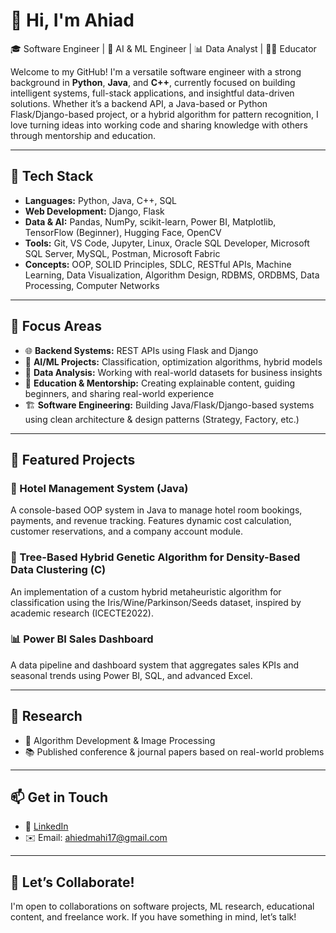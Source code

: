 # 👋 Hi, I'm Ahiad

🎓 Software Engineer | 🤖 AI & ML Engineer | 📊 Data Analyst | 👨‍🏫 Educator

Welcome to my GitHub! I'm a versatile software engineer with a strong background in **Python**, **Java**, and **C++**, currently focused on building intelligent systems, full-stack applications, and insightful data-driven solutions. Whether it’s a backend API, a Java-based or Python Flask/Django-based project, or a hybrid algorithm for pattern recognition, I love turning ideas into working code and sharing knowledge with others through mentorship and education.

---

## 🔧 Tech Stack

- **Languages:** Python, Java, C++, SQL  
- **Web Development:** Django, Flask  
- **Data & AI:** Pandas, NumPy, scikit-learn, Power BI, Matplotlib, TensorFlow (Beginner), Hugging Face, OpenCV  
- **Tools:** Git, VS Code, Jupyter, Linux, Oracle SQL Developer, Microsoft SQL Server, MySQL, Postman, Microsoft Fabric  
- **Concepts:** OOP, SOLID Principles, SDLC, RESTful APIs, Machine Learning, Data Visualization, Algorithm Design, RDBMS, ORDBMS, Data Processing, Computer Networks  

---

## 🧠 Focus Areas

- 🌐 **Backend Systems:** REST APIs using Flask and Django  
- 🤖 **AI/ML Projects:** Classification, optimization algorithms, hybrid models  
- 🧮 **Data Analysis:** Working with real-world datasets for business insights  
- 🏫 **Education & Mentorship:** Creating explainable content, guiding beginners, and sharing real-world experience  
- 🏗️ **Software Engineering:** Building Java/Flask/Django-based systems using clean architecture & design patterns (Strategy, Factory, etc.)

---

## 📌 Featured Projects

### 🏨 Hotel Management System (Java)  
A console-based OOP system in Java to manage hotel room bookings, payments, and revenue tracking. Features dynamic cost calculation, customer reservations, and a company account module.

### 🤖 Tree-Based Hybrid Genetic Algorithm for Density-Based Data Clustering (C)  
An implementation of a custom hybrid metaheuristic algorithm for classification using the Iris/Wine/Parkinson/Seeds dataset, inspired by academic research (ICECTE2022).

### 📊 Power BI Sales Dashboard  
A data pipeline and dashboard system that aggregates sales KPIs and seasonal trends using Power BI, SQL, and advanced Excel.

---

## 🧪 Research

- 📘 Algorithm Development & Image Processing  
- 📚 Published conference & journal papers based on real-world problems  

---

## 📫 Get in Touch

- 💼 [LinkedIn](https://www.linkedin.com/in/muhammed-ahiad/)  
- ✉️ Email: ahiedmahi17@gmail.com  

<!---
- 🌐 Portfolio: [YourWebsite.com](https://yourwebsite.com)
--->

---

## 🔄 Let’s Collaborate!

I'm open to collaborations on software projects, ML research, educational content, and freelance work. If you have something in mind, let’s talk!

<!---
NawsherAhiad/NawsherAhiad is a ✨ special ✨ repository because its `README.md` (this file) appears on your GitHub profile.
You can click the Preview link to take a look at your changes.
--->
